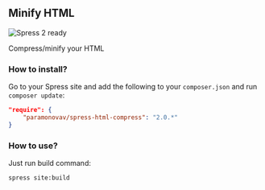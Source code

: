 ## Minify HTML

![Spress 2 ready](https://img.shields.io/badge/Spress%202-ready-brightgreen.svg)

Compress/minify your HTML

### How to install?

Go to your Spress site and add the following to your `composer.json` and run 
`composer update`:

```json
"require": {
    "paramonovav/spress-html-compress": "2.0.*"
}
```

### How to use?

Just run build command:

```bash
spress site:build
```
